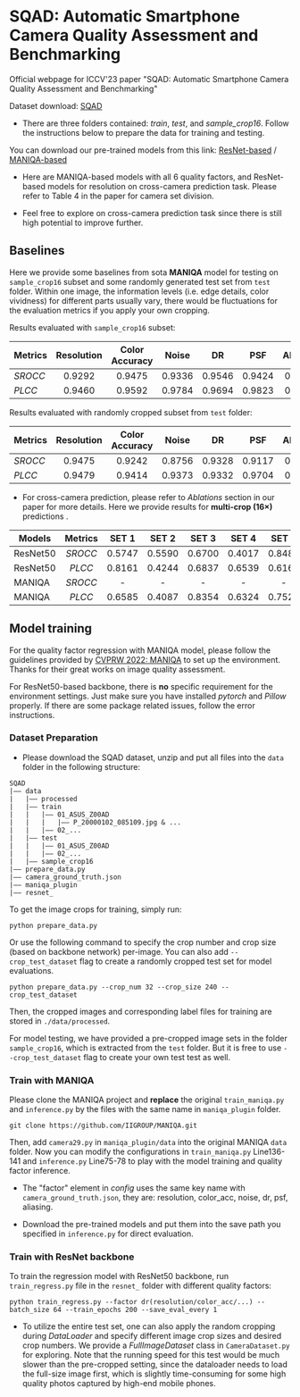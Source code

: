 # SQAD: Automatic Smartphone Camera Quality Assessment and Benchmarking
Official webpage for ICCV'23 paper "SQAD: Automatic Smartphone Camera Quality Assessment and Benchmarking"<br>

Dataset download: [SQAD](http://data.vision.ee.ethz.ch/ihnatova/public/sqad/sqad.zip)
* There are three folders contained: *train*, *test*, and *sample_crop16*. Follow the instructions below to prepare the data for training and testing.

You can download our pre-trained models from this link: [ResNet-based](http://data.vision.ee.ethz.ch/ihnatova/public/sqad/resnet_models.zip) / [MANIQA-based](http://data.vision.ee.ethz.ch/ihnatova/public/sqad/maniqa_models.zip)
* Here are MANIQA-based models with all 6 quality factors, and ResNet-based models for resolution on cross-camera prediction task. Please refer to Table 4 in the paper for camera set division.

* Feel free to explore on cross-camera prediction task since there is still high potential to improve further.


## Baselines
Here we provide some baselines from sota **MANIQA** model for testing on `sample_crop16` subset and some randomly generated test set from `test` folder. Within one image, the information levels (i.e. edge details, color vividness) for different parts usually vary, there would be fluctuations for the evaluation metrics if you apply your own cropping.

Results evaluated with `sample_crop16` subset:

 Metrics      | Resolution | Color Accuracy |   Noise  |   DR   |   PSF   | Aliasing
------------- |:----------:|:--------------:|:--------:|:------:|:-------:|:---------:
 *SROCC*      |   0.9292   |     0.9475     |  0.9336  | 0.9546 |  0.9424 |  0.9172
 *PLCC*       |   0.9460   |     0.9592     |  0.9784  | 0.9694 |  0.9823 |  0.9812

 Results evaluated with randomly cropped subset from `test` folder:

 Metrics      | Resolution | Color Accuracy |   Noise  |   DR   |   PSF   | Aliasing
------------- |:----------:|:--------------:|:--------:|:------:|:-------:|:---------:
 *SROCC*      |   0.9475   |     0.9242     |  0.8756  | 0.9328 |  0.9117 |  0.8940
 *PLCC*       |   0.9479   |     0.9414     |  0.9373  | 0.9332 |  0.9704 |  0.9688

* For cross-camera prediction, please refer to *Ablations* section in our paper for more details. Here we provide results for **multi-crop (16×)** predictions .

 Models   |   Metrics   |   SET 1   |   SET 2   |   SET 3  |   SET 4  |   SET 5  |  Overall
--------- |:-----------:|:---------:|:---------:|:--------:|:--------:|:--------:|:--------:
 ResNet50 |  *SROCC*    |  0.5747   |   0.5590  |  0.6700  |  0.4017  |  0.8481  |  0.6212
 ResNet50 |  *PLCC*     |  0.8161   |   0.4244  |  0.6837  |  0.6539  |  0.6160  |  0.6075
 MANIQA   |  *SROCC*    |     -     |      -    |     -    |    -     |    -     |    -
 MANIQA   |  *PLCC*     |  0.6585   |   0.4087  |  0.8354  |  0.6324  |  0.7529  |  0.4486


## Model training

For the quality factor regression with MANIQA model, please follow the guidelines provided by [CVPRW 2022: MANIQA](https://github.com/IIGROUP/MANIQA) to set up the environment. Thanks for their great works on image quality assessment.<br>

For ResNet50-based backbone, there is **no** specific requirement for the environment settings. Just make sure you have installed *pytorch* and *Pillow* properly. If there are some package related issues, follow the error instructions.

### Dataset Preparation
* Please download the SQAD dataset, unzip and put all files into the `data` folder in the following structure:
```
SQAD
|—— data
|	|—— processed
|	|—— train
|	|	|—— 01_ASUS_Z00AD
|	|	|	|—— P_20000102_085109.jpg & ...
|	|	|—— 02_...
|	|—— test
|	|	|—— 01_ASUS_Z00AD
|	|	|—— 02_...
|	|—— sample_crop16
|—— prepare_data.py
|—— camera_ground_truth.json
|—— maniqa_plugin
|—— resnet_
```
To get the image crops for training, simply run:
```
python prepare_data.py
```
Or use the following command to specify the crop number and crop size (based on backbone network) per-image. You can also add `--crop_test_dataset` flag to create a randomly cropped test set for model evaluations.
```
python prepare_data.py --crop_num 32 --crop_size 240 --crop_test_dataset
```
Then, the cropped images and corresponding label files for training are stored in `./data/processed`.<br>

For model testing, we have provided a pre-cropped image sets in the folder `sample_crop16`, which is extracted from the `test` folder. But it is free to use `--crop_test_dataset` flag to create your own test test as well.


### Train with MANIQA
Please clone the MANIQA project and **replace** the original `train_maniqa.py` and `inference.py` by the files with the same name in `maniqa_plugin` folder.
```
git clone https://github.com/IIGROUP/MANIQA.git
```
Then, add `camera29.py` in `maniqa_plugin/data` into the original MANIQA `data` folder. Now you can modify the configurations in `train_maniqa.py` Line136-141 and `inference.py` Line75-78 to play with the model training and quality factor inference.

* The "factor" element in *config* uses the same key name with `camera_ground_truth.json`, they are: resolution, color_acc, noise, dr, psf, aliasing.

* Download the pre-trained models and put them into the save path you specified in `inference.py` for direct evaluation.


### Train with ResNet backbone

To train the regression model with ResNet50 backbone, run `train_regress.py` file in the `resnet_` folder with different quality factors:
```
python train_regress.py --factor dr(resolution/color_acc/...) --batch_size 64 --train_epochs 200 --save_eval_every 1
```

* To utilize the entire test set, one can also apply the random cropping during *DataLoader* and specify different image crop sizes and desired crop numbers. We provide a *FullImageDataset* class in `CameraDataset.py` for exploring. Note that the running speed for this test would be much slower than the pre-cropped setting, since the dataloader needs to load the full-size image first, which is slightly time-consuming for some high quality photos captured by high-end mobile phones.

